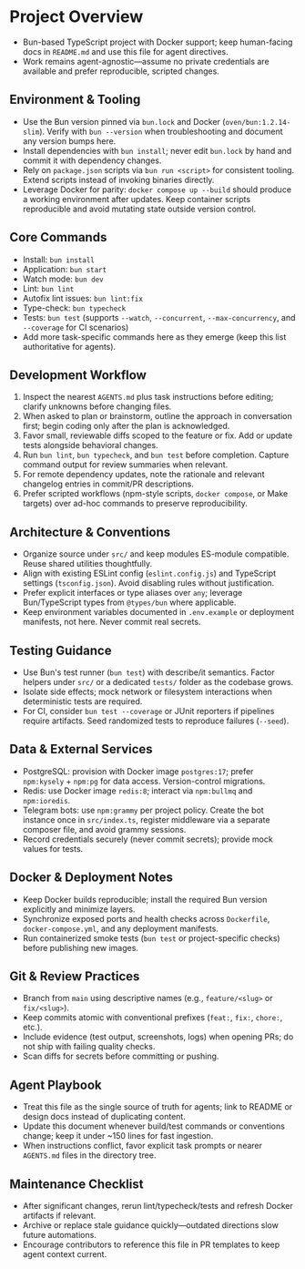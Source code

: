 # Project Overview
- Bun-based TypeScript project with Docker support; keep human-facing docs in `README.md` and use this file for agent directives.
- Work remains agent-agnostic—assume no private credentials are available and prefer reproducible, scripted changes.

## Environment & Tooling
- Use the Bun version pinned via `bun.lock` and Docker (`oven/bun:1.2.14-slim`). Verify with `bun --version` when troubleshooting and document any version bumps here.
- Install dependencies with `bun install`; never edit `bun.lock` by hand and commit it with dependency changes.
- Rely on `package.json` scripts via `bun run <script>` for consistent tooling. Extend scripts instead of invoking binaries directly.
- Leverage Docker for parity: `docker compose up --build` should produce a working environment after updates. Keep container scripts reproducible and avoid mutating state outside version control.

## Core Commands
- Install: `bun install`
- Application: `bun start`
- Watch mode: `bun dev`
- Lint: `bun lint`
- Autofix lint issues: `bun lint:fix`
- Type-check: `bun typecheck`
- Tests: `bun test` (supports `--watch`, `--concurrent`, `--max-concurrency`, and `--coverage` for CI scenarios)
- Add more task-specific commands here as they emerge (keep this list authoritative for agents).

## Development Workflow
1. Inspect the nearest `AGENTS.md` plus task instructions before editing; clarify unknowns before changing files.
2. When asked to plan or brainstorm, outline the approach in conversation first; begin coding only after the plan is acknowledged.
3. Favor small, reviewable diffs scoped to the feature or fix. Add or update tests alongside behavioral changes.
4. Run `bun lint`, `bun typecheck`, and `bun test` before completion. Capture command output for review summaries when relevant.
5. For remote dependency updates, note the rationale and relevant changelog entries in commit/PR descriptions.
6. Prefer scripted workflows (npm-style scripts, `docker compose`, or Make targets) over ad-hoc commands to preserve reproducibility.

## Architecture & Conventions
- Organize source under `src/` and keep modules ES-module compatible. Reuse shared utilities thoughtfully.
- Align with existing ESLint config (`eslint.config.js`) and TypeScript settings (`tsconfig.json`). Avoid disabling rules without justification.
- Prefer explicit interfaces or type aliases over `any`; leverage Bun/TypeScript types from `@types/bun` where applicable.
- Keep environment variables documented in `.env.example` or deployment manifests, not here. Never commit real secrets.

## Testing Guidance
- Use Bun's test runner (`bun test`) with describe/it semantics. Factor helpers under `src/` or a dedicated `tests/` folder as the codebase grows.
- Isolate side effects; mock network or filesystem interactions when deterministic tests are required.
- For CI, consider `bun test --coverage` or JUnit reporters if pipelines require artifacts. Seed randomized tests to reproduce failures (`--seed`).

## Data & External Services
- PostgreSQL: provision with Docker image `postgres:17`; prefer `npm:kysely` + `npm:pg` for data access. Version-control migrations.
- Redis: use Docker image `redis:8`; interact via `npm:bullmq` and `npm:ioredis`.
- Telegram bots: use `npm:grammy` per project policy. Create the bot instance once in `src/index.ts`, register middleware via a separate composer file, and avoid grammy sessions.
- Record credentials securely (never commit secrets); provide mock values for tests.

## Docker & Deployment Notes
- Keep Docker builds reproducible; install the required Bun version explicitly and minimize layers.
- Synchronize exposed ports and health checks across `Dockerfile`, `docker-compose.yml`, and any deployment manifests.
- Run containerized smoke tests (`bun test` or project-specific checks) before publishing new images.

## Git & Review Practices
- Branch from `main` using descriptive names (e.g., `feature/<slug>` or `fix/<slug>`).
- Keep commits atomic with conventional prefixes (`feat:`, `fix:`, `chore:`, etc.).
- Include evidence (test output, screenshots, logs) when opening PRs; do not ship with failing quality checks.
- Scan diffs for secrets before committing or pushing.

## Agent Playbook
- Treat this file as the single source of truth for agents; link to README or design docs instead of duplicating content.
- Update this document whenever build/test commands or conventions change; keep it under ~150 lines for fast ingestion.
- When instructions conflict, favor explicit task prompts or nearer `AGENTS.md` files in the directory tree.

## Maintenance Checklist
- After significant changes, rerun lint/typecheck/tests and refresh Docker artifacts if relevant.
- Archive or replace stale guidance quickly—outdated directions slow future automations.
- Encourage contributors to reference this file in PR templates to keep agent context current.
